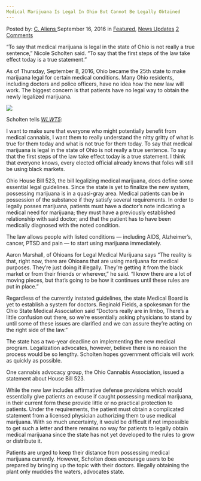 ```yaml
---
Medical Marijuana Is Legal In Ohio But Cannot Be Legally Obtained
---
```

<article class="post-listing post-15432 post type-post status-publish format-standard has-post-thumbnail hentry category-deepdot-news category-news-updates tag-legal tag-legally tag-marijuana tag-medical tag-obtained tag-ohio">
    <div class="post-inner">
        <span>Posted by: <a href="https://www.deepdotweb.com/author/caliens/" title="">C. Aliens </a></span>
    <span>September 16, 2016</span>
    <span>in <a href="https://www.deepdotweb.com/category/deepdot-news/" rel="category tag">Featured</a>, <a href="https://www.deepdotweb.com/category/news-updates/" rel="category tag">News Updates</a></span>
    <span><a href="https://www.deepdotweb.com/2016/09/16/medical-marijuana-legal-ohio-cannot-legally-obtained/#comments">2 Comments</a></span>
    </p>
    <div class="clear"></div>
    <div class="entry">
    <p>&#8220;To say that medical marijuana is legal in the state of Ohio is not really a true sentence,&#8221; Nicole Scholten said. &#8220;To say that the first steps of the law take effect today is a true statement.&#8221;</p>
    <p>As of Thursday, September 8, 2016, Ohio became the 25th state to make marijuana legal for certain medical conditions. Many Ohio residents, including doctors and police officers, have no idea how the new law will work. The biggest concern is that patients have no legal way to obtain the newly legalized marijuana.</p>
    <p><img class="wp-image-15434 aligncenter" src="https://www.deepdotweb.com/wp-content/uploads/2016/09/word-image-13.jpeg" srcset="https://www.deepdotweb.com/wp-content/uploads/2016/09/word-image-13.jpeg 876w, https://www.deepdotweb.com/wp-content/uploads/2016/09/word-image-13-300x169.jpeg 300w" sizes="(max-width: 876px) 100vw, 876px"/></p>
    <p>Scholten tells <a href="http://www.wlwt.com/news/medical-marijuana-legal-in-ohio-but-you-cant-buy-it-yet/41583764"><em>WLWT5</em></a>:</p>
    <p>I want to make sure that everyone who might potentially benefit from medical cannabis, I want them to really understand the nitty gritty of what is true for them today and what is not true for them today. To say that medical marijuana is legal in the state of Ohio is not really a true sentence. To say that the first steps of the law take effect today is a true statement. I think that everyone knows, every elected official already knows that folks will still be using black markets.</p>
    <p>Ohio House Bill 523, the bill legalizing medical marijuana, does define some essential legal guidelines. Since the state is yet to finalize the new system, possessing marijuana is in a quasi-gray area. Medical patients can be in possession of the substance if they satisfy several requirements. In order to legally posses marijuana, patients must have a doctor’s note indicating a medical need for marijuana; they must have a previously established relationship with said doctor; and that the patient has to have been medically diagnosed with the noted condition.</p>
    <p>The law allows people with listed conditions — including AIDS, Alzheimer&#8217;s, cancer, PTSD and pain — to start using marijuana immediately.</p>
    <p>Aaron Marshall, of Ohioans for Legal Medical Marijuana says &#8220;The reality is that, right now, there are Ohioans that are using marijuana for medical purposes. They&#8217;re just doing it illegally. They&#8217;re getting it from the black market or from their friends or wherever,&#8221; he said. &#8220;I know there are a lot of moving pieces, but that&#8217;s going to be how it continues until these rules are put in place.&#8221;</p>
    <p>Regardless of the currently instated guidelines, the state Medical Board is yet to establish a system for doctors. Reginald Fields, a spokesman for the Ohio State Medical Association said “Doctors really are in limbo, There&#8217;s a little confusion out there, so we&#8217;re essentially asking physicians to stand by until some of these issues are clarified and we can assure they&#8217;re acting on the right side of the law.&#8221;</p>
    <p>The state has a two-year deadline on implementing the new medical program. Legalization advocates, however, believe there is no reason the process would be so lengthy. Scholten hopes government officials will work as quickly as possible.</p>
    <p>One cannabis advocacy group, the Ohio Cannabis Association, issued a statement about House Bill 523.</p>
    <p>While the new law includes affirmative defense provisions which would essentially give patients an excuse if caught possessing medical marijuana, in their current form these provide little or no practical protection to patients. Under the requirements, the patient must obtain a complicated statement from a licensed physician authorizing them to use medical marijuana. With so much uncertainty, it would be difficult if not impossible to get such a letter and there remains no way for patients to legally obtain medical marijuana since the state has not yet developed to the rules to grow or distribute it.</p>
    <p>Patients are urged to keep their distance from possessing medical marijuana currently. However, Scholten does encourage users to be prepared by bringing up the topic with their doctors. Illegally obtaining the plant only muddies the waters, advocates state.</p>
    </div>
    <span style="display:none"><a href="https://www.deepdotweb.com/tag/legal/" rel="tag">legal</a> <a href="https://www.deepdotweb.com/tag/legally/" rel="tag">legally</a> <a href="https://www.deepdotweb.com/tag/marijuana/" rel="tag">marijuana</a> <a href="https://www.deepdotweb.com/tag/medical/" rel="tag">medical</a> <a href="https://www.deepdotweb.com/tag/obtained/" rel="tag">obtained</a> <a href="https://www.deepdotweb.com/tag/ohio/" rel="tag">ohio</a></span> <span style="display:none" class="updated">2016-09-16</span>
    <div style="display:none" class="vcard author" itemprop="author" itemscope itemtype="http://schema.org/Person"><strong class="fn" itemprop="name"><a href="https://www.deepdotweb.com/author/caliens/" title="Posts by C. Aliens" rel="author">C. Aliens</a></strong></div>
    </div>
</article>


